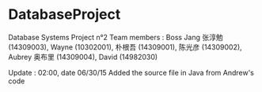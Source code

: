 # DatabaseProject
Database Systems Project n°2 
Team members : Boss Jang 张淳勉 (14309003), Wayne (10302001), 朴根吾 (14309001), 陈光彦 (14309002), Aubrey 奥布里 (14309004), David (14982030) 

Update : 02:00, date 06/30/15 
Added the source file in Java from Andrew's code
